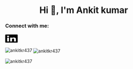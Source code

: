 <h1 align="center">Hi 👋, I'm Ankit kumar</h1>

<h3 align="left">Connect with me:</h3>
<p align="left">
<a href="https://www.linkedin.com/in/ankit-kumar-612064205/" target="blank"><img align="center" src="./linkedin.svg" alt="linkedin" height="30" width="40" color="white" /></a>
</p>
 


<p><img align="left" src="https://github-readme-stats.vercel.app/api/top-langs?username=ankitkr437&show_icons=true&locale=en&layout=compact" alt="ankitkr437" /></p>

<p>&nbsp;<img align="center" src="https://github-readme-stats.vercel.app/api?username=ankitkr437&show_icons=true&locale=en" alt="ankitkr437" /></p>

<p><img align="center" src="https://github-readme-streak-stats.herokuapp.com/?user=ankitkr437&" alt="ankitkr437" /></p>
